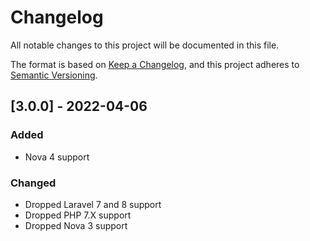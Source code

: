 # Changelog

All notable changes to this project will be documented in this file.

The format is based on [Keep a Changelog](https://keepachangelog.com/en/1.0.0/),
and this project adheres to [Semantic Versioning](https://semver.org/spec/v2.0.0.html).

## [3.0.0] - 2022-04-06

### Added

- Nova 4 support

### Changed

- Dropped Laravel 7 and 8 support
- Dropped PHP 7.X support
- Dropped Nova 3 support
